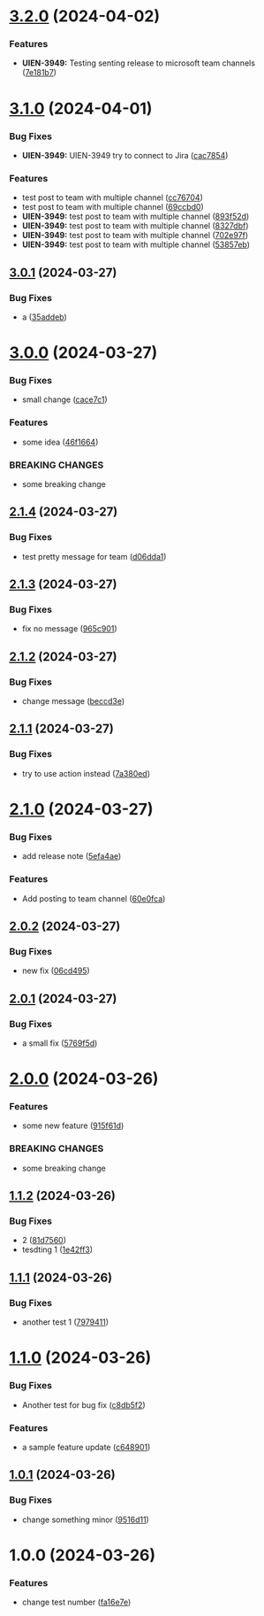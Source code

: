 # [3.2.0](https://github.com/yhy-1/poc-publish-note/compare/v3.1.0...v3.2.0) (2024-04-02)


### Features

* **UIEN-3949:** Testing senting release to microsoft team channels ([7e181b7](https://github.com/yhy-1/poc-publish-note/commit/7e181b77fd4ceb6d1cf344a9b6b969d00c24a07a))

# [3.1.0](https://github.com/yhy-1/poc-publish-note/compare/v3.0.1...v3.1.0) (2024-04-01)


### Bug Fixes

* **UIEN-3949:** UIEN-3949 try to connect to Jira ([cac7854](https://github.com/yhy-1/poc-publish-note/commit/cac78549c0e2543dc8a649518e8b0c18b7117a78))


### Features

* test post to team with multiple channel ([cc76704](https://github.com/yhy-1/poc-publish-note/commit/cc76704bcbb650ad9f8f3d112de526f946215a01))
* test post to team with multiple channel ([69ccbd0](https://github.com/yhy-1/poc-publish-note/commit/69ccbd0c667864976b67281b8381c6bb055ab388))
* **UIEN-3949:** test post to team with multiple channel ([893f52d](https://github.com/yhy-1/poc-publish-note/commit/893f52dedbed80338ee11a9cfb97d827aa5cf511))
* **UIEN-3949:** test post to team with multiple channel ([8327dbf](https://github.com/yhy-1/poc-publish-note/commit/8327dbf156b0e38db370bd3433096054f4b3f1c8))
* **UIEN-3949:** test post to team with multiple channel ([702e97f](https://github.com/yhy-1/poc-publish-note/commit/702e97f2d224fa38fbedac091605a3c2f1a97651))
* **UIEN-3949:** test post to team with multiple channel ([53857eb](https://github.com/yhy-1/poc-publish-note/commit/53857ebe70388d04416862db32ee7d02c4ec478a))

## [3.0.1](https://github.com/yhy-1/poc-publish-note/compare/v3.0.0...v3.0.1) (2024-03-27)


### Bug Fixes

* a ([35addeb](https://github.com/yhy-1/poc-publish-note/commit/35addeb9449ab6254c66e3b1d3686c0d49f7abc1))

# [3.0.0](https://github.com/yhy-1/poc-publish-note/compare/v2.1.4...v3.0.0) (2024-03-27)


### Bug Fixes

* small change ([cace7c1](https://github.com/yhy-1/poc-publish-note/commit/cace7c1d2a13d3259a2a1b3d489a392f77f1d9fc))


### Features

* some idea ([46f1664](https://github.com/yhy-1/poc-publish-note/commit/46f166476da8f28dbc7f5edddaf2889e8a20be1c))


### BREAKING CHANGES

* some breaking change

## [2.1.4](https://github.com/yhy-1/poc-publish-note/compare/v2.1.3...v2.1.4) (2024-03-27)


### Bug Fixes

* test pretty message for team ([d06dda1](https://github.com/yhy-1/poc-publish-note/commit/d06dda1d8635c454721017f316accf2cdbbcdbd6))

## [2.1.3](https://github.com/yhy-1/poc-publish-note/compare/v2.1.2...v2.1.3) (2024-03-27)


### Bug Fixes

* fix no message ([965c901](https://github.com/yhy-1/poc-publish-note/commit/965c901c5743014f7cb6b281b5610938c2d3690d))

## [2.1.2](https://github.com/yhy-1/poc-publish-note/compare/v2.1.1...v2.1.2) (2024-03-27)


### Bug Fixes

* change message ([beccd3e](https://github.com/yhy-1/poc-publish-note/commit/beccd3ef3e995d2afbd2dddd5a8dc0a697aa8296))

## [2.1.1](https://github.com/yhy-1/poc-publish-note/compare/v2.1.0...v2.1.1) (2024-03-27)


### Bug Fixes

* try to use action instead ([7a380ed](https://github.com/yhy-1/poc-publish-note/commit/7a380ed8a7019ddd026d45eacb36cabf9bfd6775))

# [2.1.0](https://github.com/yhy-1/poc-publish-note/compare/v2.0.2...v2.1.0) (2024-03-27)


### Bug Fixes

* add release note ([5efa4ae](https://github.com/yhy-1/poc-publish-note/commit/5efa4aef045bef6615c2560e9c73f44d0c74884f))


### Features

* Add posting to team channel ([60e0fca](https://github.com/yhy-1/poc-publish-note/commit/60e0fca7b2187e1699335aa3fbb19bb927799fac))

## [2.0.2](https://github.com/yhy-1/poc-publish-note/compare/v2.0.1...v2.0.2) (2024-03-27)


### Bug Fixes

* new fix ([06cd495](https://github.com/yhy-1/poc-publish-note/commit/06cd4950f95cfa32b90a1c8ededdc8e6897ab500))

## [2.0.1](https://github.com/yhy-1/poc-publish-note/compare/v2.0.0...v2.0.1) (2024-03-27)


### Bug Fixes

* a small fix ([5769f5d](https://github.com/yhy-1/poc-publish-note/commit/5769f5d7add3e0a6f1cf0bde0a1c60a96e5c2d5b))

# [2.0.0](https://github.com/yhy-1/poc-publish-note/compare/v1.1.2...v2.0.0) (2024-03-26)


### Features

* some new feature ([915f61d](https://github.com/yhy-1/poc-publish-note/commit/915f61decf276de84b259526ddcd74e7485de99b))


### BREAKING CHANGES

* some breaking change

## [1.1.2](https://github.com/yhy-1/poc-publish-note/compare/v1.1.1...v1.1.2) (2024-03-26)


### Bug Fixes

* 2 ([81d7560](https://github.com/yhy-1/poc-publish-note/commit/81d7560dba9e16e0066b9d7b83a9e71e06694cef))
* tesdting 1 ([1e42ff3](https://github.com/yhy-1/poc-publish-note/commit/1e42ff3a050fe8067fd49d8b83bd4528ee016e3f))

## [1.1.1](https://github.com/yhy-1/poc-publish-note/compare/v1.1.0...v1.1.1) (2024-03-26)


### Bug Fixes

* another test 1 ([7979411](https://github.com/yhy-1/poc-publish-note/commit/7979411c8184354e57cfb1a0c0927a801c9d3585))

# [1.1.0](https://github.com/yhy-1/poc-publish-note/compare/v1.0.1...v1.1.0) (2024-03-26)


### Bug Fixes

* Another test for bug fix ([c8db5f2](https://github.com/yhy-1/poc-publish-note/commit/c8db5f22df0c8149276280a5116dd7d981d6764f))


### Features

* a sample feature update ([c648901](https://github.com/yhy-1/poc-publish-note/commit/c6489012dbb9d8002c633687f56a4360ea421248))

## [1.0.1](https://github.com/yhy-1/poc-publish-note/compare/v1.0.0...v1.0.1) (2024-03-26)


### Bug Fixes

* change something minor ([9516d11](https://github.com/yhy-1/poc-publish-note/commit/9516d11e32c55686290317f4db3512153d51a99d))

# 1.0.0 (2024-03-26)


### Features

* change test number ([fa16e7e](https://github.com/yhy-1/poc-publish-note/commit/fa16e7e7928c57b2bbb4376a623a6256f6036e5e))
